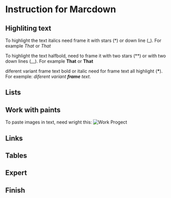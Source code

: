 # Instruction for Marcdown

## Highliting text

To highlight the text italics need frame it with stars (*) or down line (_). For example *That* or _That_

To highlight the text halfbold, need to frame it with two stars (**) or  with two down lines (__). For example **That** or __That__

diferent variant frame text bold or italic need for frame text all highlight (__*__).
For exemple: _diferent variant **frame** text_.

## Lists

## Work with paints

To paste images in text, need wright this:
![Work Progect](Work.jpeg)

## Links

## Tables

## Expert

## Finish